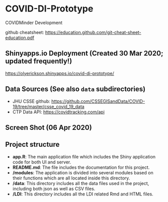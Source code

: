 # COVID-DI-Prototype
COVIDMinder Development

github cheatsheet: https://education.github.com/git-cheat-sheet-education.pdf 

## Shinyapps.io Deployment (Created 30 Mar 2020; updated frequently!)

https://olyerickson.shinyapps.io/covid-di-prototype/

## Data Sources (See also `data` subdirectories)

* JHU CSSE github: https://github.com/CSSEGISandData/COVID-19/tree/master/csse_covid_19_data
* CTP Data API: https://covidtracking.com/api

## Screen Shot (06 Apr 2020)


## Project structure

* **app.R**: The main application file which includes the Shiny application code for both UI and server.
* **README.md**: The file includes the documentation for this project.
* **/modules**: The application is divided into several modules based on their functions which are all located inside this directory.
* **/data**: This directory includes all the data files used in the project, including both json as well as CSV files.
* **/LDI**: This directory includes all the LDI related Rmd and HTML files.
